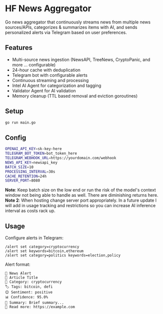 # HF News Aggregator

Go news aggregator that continuously streams news from multiple news sources/APIs, categorizes & summarizes items with AI, and sends personalized alerts via Telegram based on user preferences.

## Features

- Multi-source news ingestion (NewsAPI, TreeNews, CryptoPanic, and more ... configurable)
- 24-hour cache with deduplication
- Telegram bot with configurable alerts
- Continuous streaming and processing
- Intel AI Agent for categorization and tagging
- Validator Agent for AI validation
- Memory cleanup (TTL based removal and eviction goroutines)

## Setup

```bash
go run main.go
```

## Config

```bash
OPENAI_API_KEY=sk-key-here
TELEGRAM_BOT_TOKEN=bot_token_here
TELEGRAM_WEBHOOK_URL=https://yourdomain.com/webhook
NEWS_API_KEY=newsapi_key
BATCH_SIZE=10
PROCESSING_INTERVAL=30s
CACHE_RETENTION=24h
SERVER_PORT=8080
```
**Note**: Keep batch size on the low end or run the risk of the model's context window not being able to handle as well. There are diminishing returns here.
**Note 2**: When hosting change server port appropriately. In a future update I will add in usage tracking and restrictions so you can increase AI inference interval as costs rack up.

## Usage

Configure alerts in Telegram:

```
/alert set category=cryptocurrency
/alert set keywords=bitcoin,ethereum
/alert set category=politics keywords=election,policy
```

Alert format:
```
🚨 News Alert
📰 Article Title
📂 Category: cryptocurrency
🏷️ Tags: bitcoin, defi
😊 Sentiment: positive
📊 Confidence: 95.0%
📝 Summary: Brief summary...
🔗 Read more: https://example.com
```

